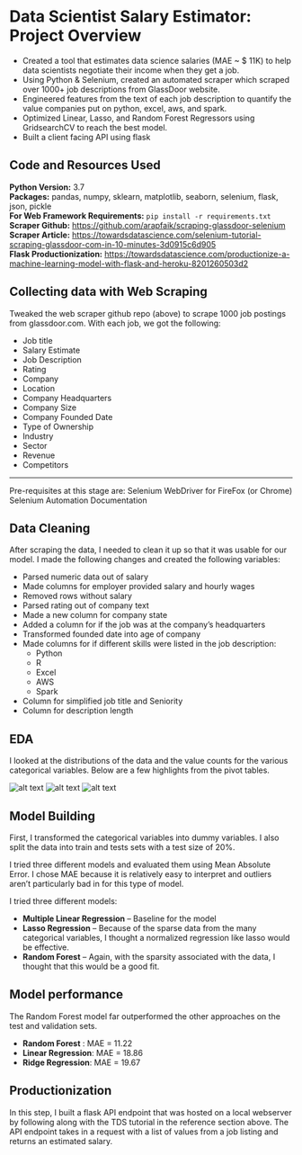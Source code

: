 # Data Scientist Salary Estimator: Project Overview
* Created a tool that estimates data science salaries (MAE ~ $ 11K) to help data scientists negotiate their income when they get a job.
* Using Python & Selenium, created an automated scraper which scraped over 1000+ job descriptions from GlassDoor website.
* Engineered features from the text of each job description to quantify the value companies put on python, excel, aws, and spark.
* Optimized Linear, Lasso, and Random Forest Regressors using GridsearchCV to reach the best model.
* Built a client facing API using flask

## Code and Resources Used
**Python Version:** 3.7  
**Packages:** pandas, numpy, sklearn, matplotlib, seaborn, selenium, flask, json, pickle  
**For Web Framework Requirements:**  ```pip install -r requirements.txt```  
**Scraper Github:** https://github.com/arapfaik/scraping-glassdoor-selenium  
**Scraper Article:** https://towardsdatascience.com/selenium-tutorial-scraping-glassdoor-com-in-10-minutes-3d0915c6d905  
**Flask Productionization:** https://towardsdatascience.com/productionize-a-machine-learning-model-with-flask-and-heroku-8201260503d2



## Collecting data with Web Scraping
Tweaked the web scraper github repo (above) to scrape 1000 job postings from glassdoor.com. With each job, we got the following:
*	Job title
*	Salary Estimate
*	Job Description
*	Rating
*	Company
*	Location
*	Company Headquarters
*	Company Size
*	Company Founded Date
*	Type of Ownership
*	Industry
*	Sector
*	Revenue
*	Competitors


--------------------------
Pre-requisites at this stage are:
Selenium WebDriver for FireFox (or Chrome)
Selenium Automation Documentation

## Data Cleaning
After scraping the data, I needed to clean it up so that it was usable for our model. I made the following changes and created the following variables:

*	Parsed numeric data out of salary
*	Made columns for employer provided salary and hourly wages
*	Removed rows without salary
*	Parsed rating out of company text
*	Made a new column for company state
*	Added a column for if the job was at the company’s headquarters
*	Transformed founded date into age of company
*	Made columns for if different skills were listed in the job description:
    * Python  
    * R  
    * Excel  
    * AWS  
    * Spark
*	Column for simplified job title and Seniority
*	Column for description length

## EDA
I looked at the distributions of the data and the value counts for the various categorical variables. Below are a few highlights from the pivot tables.

![alt text](https://github.com/PlayingNumbers/ds_salary_proj/blob/master/salary_by_job_title.PNG "Salary by Position")
![alt text](https://github.com/PlayingNumbers/ds_salary_proj/blob/master/positions_by_state.png "Job Opportunities by State")
![alt text](https://github.com/PlayingNumbers/ds_salary_proj/blob/master/correlation_visual.png "Correlations")

## Model Building

First, I transformed the categorical variables into dummy variables. I also split the data into train and tests sets with a test size of 20%.   

I tried three different models and evaluated them using Mean Absolute Error. I chose MAE because it is relatively easy to interpret and outliers aren’t particularly bad in for this type of model.   

I tried three different models:
*	**Multiple Linear Regression** – Baseline for the model
*	**Lasso Regression** – Because of the sparse data from the many categorical variables, I thought a normalized regression like lasso would be effective.
*	**Random Forest** – Again, with the sparsity associated with the data, I thought that this would be a good fit.

## Model performance
The Random Forest model far outperformed the other approaches on the test and validation sets.
*	**Random Forest** : MAE = 11.22
*	**Linear Regression**: MAE = 18.86
*	**Ridge Regression**: MAE = 19.67

## Productionization
In this step, I built a flask API endpoint that was hosted on a local webserver by following along with the TDS tutorial in the reference section above. The API endpoint takes in a request with a list of values from a job listing and returns an estimated salary.
